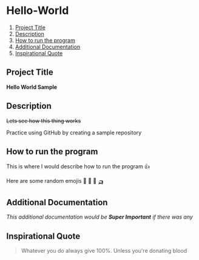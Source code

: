 # Hello-World

1. [Project Title](#Project-title)
2. [Description](#Description)
3. [How to run the program](#How-to-run-the-program)
4. [Additional Documentation](#Additional-Documentation)
5. [Inspirational Quote](Inspirational-Quote)

## Project Title
**Hello World Sample**

## Description 
~~Lets see how this thing works~~

Practice using GitHub by creating a sample repository

## How to run the program

This is where I would describe how to run the program 👍

Here are some random emojis 	:disguised_face: :guard: :parrot: :auto_rickshaw:

## Additional Documentation

*This additional documentation would be **Super Important** if there was any*

## Inspirational Quote

> Whatever you do always give 100%. Unless you're donating blood
